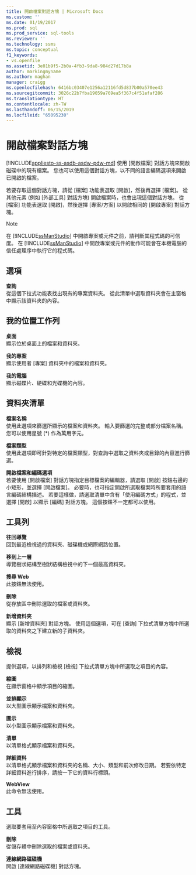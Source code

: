 ```yaml
---
title: 開啟檔案對話方塊 | Microsoft Docs
ms.custom: ''
ms.date: 01/19/2017
ms.prod: sql
ms.prod_service: sql-tools
ms.reviewer: ''
ms.technology: ssms
ms.topic: conceptual
f1_keywords:
- vs.openfile
ms.assetid: 3e01b9f5-2b0a-4fb3-9da8-984d27d17b8a
author: markingmyname
ms.author: maghan
manager: craigg
ms.openlocfilehash: 6416bc03407e1256a12116fd5d837b00a570ee43
ms.sourcegitcommit: 3026c22b7fba19059a769ea5f367c4f51efaf286
ms.translationtype: HT
ms.contentlocale: zh-TW
ms.lasthandoff: 06/15/2019
ms.locfileid: "65095230"
---
```

# <a name="open-file-dialog-box"></a>開啟檔案對話方塊
[!INCLUDE[appliesto-ss-asdb-asdw-pdw-md](../../includes/appliesto-ss-asdb-asdw-pdw-md.md)]
使用 [開啟檔案] 對話方塊來開啟磁碟中的現有檔案。 您也可以使用這個對話方塊，以不同的語言編碼選項來開啟已開啟的檔案。  
  
若要存取這個對話方塊，請從 [檔案] 功能表選取 [開啟]，然後再選擇 [檔案]。 從其他元素 (例如 [外部工具] 對話方塊) 開啟檔案時，也會出現這個對話方塊。 從 [檔案] 功能表選取 [開啟]，然後選擇 [專案/方案] 以開啟相同的 [開啟專案] 對話方塊。  
  
> [!NOTE]  
> 在 [!INCLUDE[ssManStudio](../../includes/ssmanstudio-md.md)] 中開啟專案或元件之前，請判斷其程式碼的可信度。 在 [!INCLUDE[ssManStudio](../../includes/ssmanstudio-md.md)] 中開啟專案或元件的動作可能會在本機電腦的信任處理序中執行它的程式碼。  
  
## <a name="option"></a>選項  
**查詢**  
從這個下拉式功能表找出現有的專案資料夾。 從此清單中選取資料夾會在主窗格中顯示該資料夾的內容。  
  
## <a name="my-places-bar"></a>我的位置工作列  
**桌面**  
顯示位於桌面上的檔案和資料夾。  
  
**我的專案**  
顯示使用者 [專案] 資料夾中的檔案和資料夾。  
  
**我的電腦**  
顯示磁碟片、硬碟和光碟機的內容。  
  
## <a name="folder-list"></a>資料夾清單  
**檔案名稱**  
使用此選項來篩選所顯示的檔案和資料夾。 輸入要篩選的完整或部分檔案名稱。 您可以使用星號 (*) 作為萬用字元。  
  
**檔案類型**  
使用此選項即可針對特定的檔案類型，對查詢中選取之資料夾或目錄的內容進行篩選。  
  
**開啟檔案和編碼選項**  
若要使用 [開啟檔案] 對話方塊指定目標檔案的編輯器，請選取 [開啟] 按鈕右邊的小矩形，並選擇 [開啟檔案]。 必要時，也可指定開啟所選取檔案時所要套用的語言編碼結構描述。 若要這樣做，請選取清單中含有「使用編碼方式」的程式，並選擇 [開啟] 以顯示 [編碼] 對話方塊。 這個按鈕不一定都可以使用。  
  
## <a name="toolbar"></a>工具列  
**往回導覽**  
回到最近檢視過的資料夾、磁碟機或網際網路位置。  
  
**移到上一層**  
導覽樹狀結構至樹狀結構檢視中的下一個最高資料夾。  
  
**搜尋 Web**  
此按鈕無法使用。  
  
**刪除**  
從存放區中刪除選取的檔案或資料夾。  
  
**新增資料夾**  
顯示 [新增資料夾] 對話方塊。 使用這個選項，可在 [查詢] 下拉式清單方塊中所選取的資料夾之下建立新的子資料夾。  
  
## <a name="views"></a>檢視  
提供選項，以排列和檢視 [檢視] 下拉式清單方塊中所選取之項目的內容。  
  
**縮圖**  
在顯示窗格中顯示項目的縮圖。  
  
**並排顯示**  
以大型圖示顯示檔案和資料夾。  
  
**圖示**  
以小型圖示顯示檔案和資料夾。  
  
**清單**  
以清單格式顯示檔案和資料夾。  
  
**詳細資料**  
以清單格式顯示檔案和資料夾的名稱、大小、類型和前次修改日期。 若要依特定詳細資料進行排序，請按一下它的資料行標頭。  
  
**WebView**  
此命令無法使用。  
  
## <a name="tools"></a>工具  
選取要套用至內容窗格中所選取之項目的工具。  
  
**刪除**  
從儲存體中刪除選取的檔案或資料夾。  
  
**連線網路磁碟機**  
開啟 [連線網路磁碟機] 對話方塊。  
